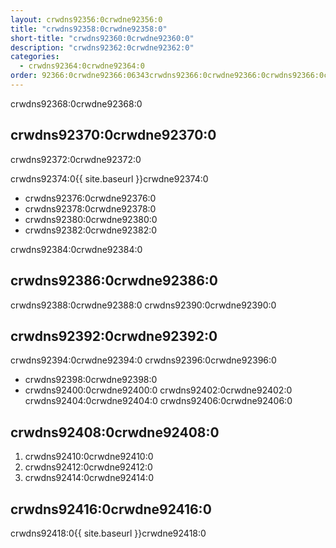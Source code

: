 ```yaml
---
layout: crwdns92356:0crwdne92356:0
title: "crwdns92358:0crwdne92358:0"
short-title: "crwdns92360:0crwdne92360:0"
description: "crwdns92362:0crwdne92362:0"
categories:
  - crwdns92364:0crwdne92364:0
order: 92366:0crwdne92366:06343crwdns92366:0crwdne92366:0crwdns92366:0crwdne92366:0
---
```

crwdns92368:0crwdne92368:0

## crwdns92370:0crwdne92370:0

crwdns92372:0crwdne92372:0

crwdns92374:0{{ site.baseurl }}crwdne92374:0

- crwdns92376:0crwdne92376:0
- crwdns92378:0crwdne92378:0
- crwdns92380:0crwdne92380:0
- crwdns92382:0crwdne92382:0

crwdns92384:0crwdne92384:0

## crwdns92386:0crwdne92386:0

crwdns92388:0crwdne92388:0 crwdns92390:0crwdne92390:0

## crwdns92392:0crwdne92392:0

crwdns92394:0crwdne92394:0 crwdns92396:0crwdne92396:0

- crwdns92398:0crwdne92398:0
- crwdns92400:0crwdne92400:0 crwdns92402:0crwdne92402:0 crwdns92404:0crwdne92404:0 crwdns92406:0crwdne92406:0

## crwdns92408:0crwdne92408:0

1. crwdns92410:0crwdne92410:0
2. crwdns92412:0crwdne92412:0
3. crwdns92414:0crwdne92414:0

## crwdns92416:0crwdne92416:0

crwdns92418:0{{ site.baseurl }}crwdne92418:0
